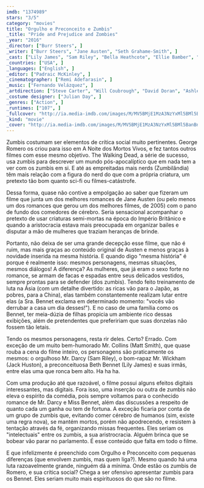 ```yaml
---
imdb: "1374989"
stars: "3/5"
category: "movies"
title: "Orgulho e Preconceito e Zumbis"
_title: "Pride and Prejudice and Zombies"
_year: "2016"
_director: ["Burr Steers", ]
_writer: ["Burr Steers", "Jane Austen", "Seth Grahame-Smith", ]
_cast: ["Lily James", "Sam Riley", "Bella Heathcote", "Ellie Bamber", "Millie Brady", "Suki Waterhouse", "Douglas Booth", "Sally Phillips", "Charles Dance", ]
_countries: ["USA", ]
_languages: ["English", ]
_editor: ["Padraic McKinley", ]
_cinematographer: ["Remi Adefarasin", ]
_music: ["Fernando Velázquez", ]
_artdirection: ["Steve Carter", "Will Coubrough", "David Doran", "Ashley Winter", ]
_costume designer: ["Julian Day", ]
_genres: ["Action", ]
_runtimes: ["107", ]
_fullcover: "http://ia.media-imdb.com/images/M/MV5BMjE1MzA3NzYxMl5BMl5BanBnXkFtZTgwMzQ0NDA5NzE@.jpg"
_kind: "movie"
_cover: "http://ia.media-imdb.com/images/M/MV5BMjE1MzA3NzYxMl5BMl5BanBnXkFtZTgwMzQ0NDA5NzE@._V1._SX94_SY140_.jpg"
---
```

Zumbis costumam ser elementos de crítica social muito pertinentes. George Romero os criou para isso em A Noite dos Mortos Vivos, e fez tantos outros filmes com esse mesmo objetivo. The Walking Dead, a série de sucesso, usa zumbis para descrever um mundo pós-apocalíptico que em nada tem a ver com os zumbis em si. E até as empreitadas mais nerds (Zumbilândia) têm mais relação com a figura do nerd do que com a própria criatura, um pretexto tão bom quanto sci-fi ou filmes-catástrofe.

Dessa forma, quase não contive a empolgação ao saber que fizeram um filme que junta um dos melhores romances de Jane Austen (ou pelo menos um dos romances que gerou um dos melhores filmes, de 2005) com o pano de fundo dos comedores de cérebro. Seria sensacional acompanhar o pretexto de usar criaturas semi-mortas na época do Império Britânico e quando a aristocracia estava mais preocupada em organizar bailes e disputar a mão de mulheres que traziam heranças de brinde.

Portanto, não deixa de ser uma grande decepção esse filme, que não é ruim, mas mais graças ao conteúdo original de Austen e menos graças à novidade inserida na mesma história. E quando digo "mesma história" é porque é realmente isso: mesmos personagens, mesmas situações, mesmos diálogos! A diferença? As mulheres, que já eram o sexo forte no romance, se armam de facas e espadas entre seus delicados vestidos, sempre prontas para se defender (dos zumbis). Tendo feito treinamento de luta na Ásia (com um detalhe divertido: as ricas vão para o Japão, as pobres, para a China), elas também constantemente realizam lutar entre elas (a Sra. Bennet exclama em determinado momento: "vocês vão derrubar a casa um dia desses!"). E no caso de uma família como os Bennet, ter meia-dúzia de filhas propicia um ambiente rico dessas exibições, além de pretendentes que prefeririam que suas donzelas não fossem tão letais.

Tendo os mesmos personagens, resta rir deles. Certo? Errado. Com exceção de um muito bem-humorado Mr. Collins (Matt Smith), que quase rouba a cena do filme inteiro, os personagens são praticamente os mesmos: o orgulhoso Mr. Darcy (Sam Riley), o bom-rapaz Mr. Wickham (Jack Huston), a preconceituosa Beth Bennet (Lily James) e suas irmãs, entre elas uma que ronca bem alto. Ha ha ha.

Com uma produção até que razoável, o filme possui alguns efeitos digitais interessantes, mas digitais. Fora isso, uma inserção ou outra de zumbis não eleva o espírito da comédia, pois sempre voltamos para o conhecido romance de Mr. Darcy e Miss Bennet, além das discussões a respeito de quanto cada um ganha ou tem de fortuna. A exceção ficaria por conta de um grupo de zumbis que, evitando comer cérebro de humanos (sim, existe uma regra nova), se mantém mortos, porém não apodrecendo, e resistem à tentação através da fé, organizando missas frequentes. Eles seriam os "intelectuais" entre os zumbis, a sua aristrocracia. Alguém brinca que se bobear vão parar no parlamento. É esse conteúdo que falta em todo o filme.

E que infelizmente é preenchido com Orgulho e Preconceito com pequenas diferenças (que envolvem zumbis, mas quem liga?). Mesmo quando há uma luta razoavelmente grande, ninguém dá a mínima. Onde estão os zumbis de Romero, e sua crítica social? Chega a ser ofensivo apresentar zumbis para os Bennet. Eles seriam muito mais espirituosos do que são no filme.
